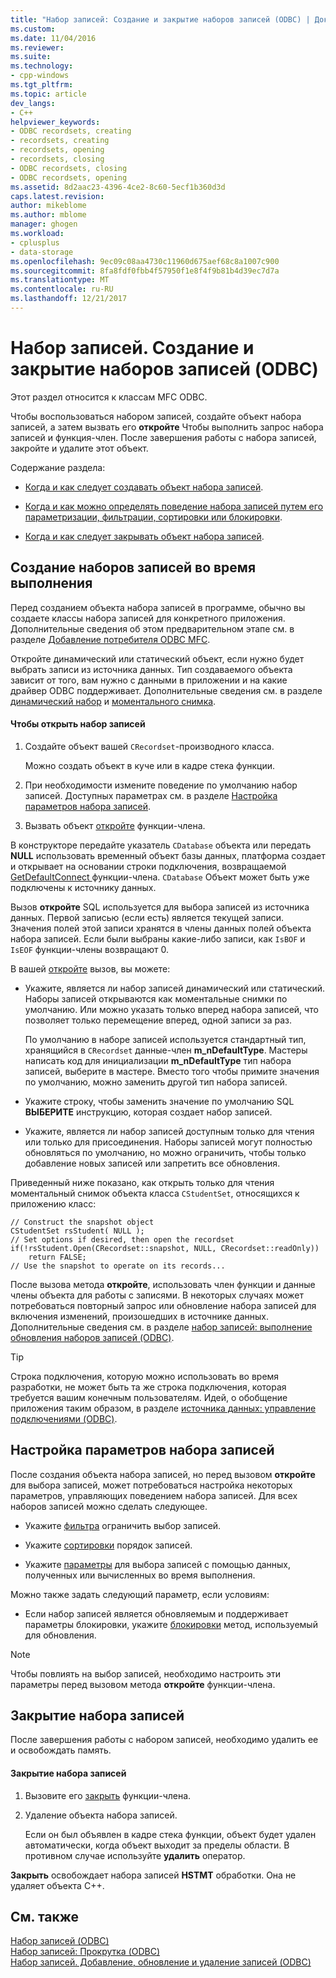 ```yaml
---
title: "Набор записей: Создание и закрытие наборов записей (ODBC) | Документы Microsoft"
ms.custom: 
ms.date: 11/04/2016
ms.reviewer: 
ms.suite: 
ms.technology:
- cpp-windows
ms.tgt_pltfrm: 
ms.topic: article
dev_langs:
- C++
helpviewer_keywords:
- ODBC recordsets, creating
- recordsets, creating
- recordsets, opening
- recordsets, closing
- ODBC recordsets, closing
- ODBC recordsets, opening
ms.assetid: 8d2aac23-4396-4ce2-8c60-5ecf1b360d3d
caps.latest.revision: 
author: mikeblome
ms.author: mblome
manager: ghogen
ms.workload:
- cplusplus
- data-storage
ms.openlocfilehash: 9ec09c08aa4730c11960d675aef68c8a1007c900
ms.sourcegitcommit: 8fa8fdf0fbb4f57950f1e8f4f9b81b4d39ec7d7a
ms.translationtype: MT
ms.contentlocale: ru-RU
ms.lasthandoff: 12/21/2017
---
```

# <a name="recordset-creating-and-closing-recordsets-odbc"></a>Набор записей. Создание и закрытие наборов записей (ODBC)
Этот раздел относится к классам MFC ODBC.  
  
 Чтобы воспользоваться набором записей, создайте объект набора записей, а затем вызвать его **откройте** Чтобы выполнить запрос набора записей и функция-член. После завершения работы с набора записей, закройте и удалите этот объект.  
  
 Содержание раздела:  
  
-   [Когда и как следует создавать объект набора записей](#_core_creating_recordsets_at_run_time).  
  
-   [Когда и как можно определять поведение набора записей путем его параметризации, фильтрации, сортировки или блокировки](#_core_setting_recordset_options).  
  
-   [Когда и как следует закрывать объект набора записей](#_core_closing_a_recordset).  
  
##  <a name="_core_creating_recordsets_at_run_time"></a>Создание наборов записей во время выполнения  
 Перед созданием объекта набора записей в программе, обычно вы создаете классы набора записей для конкретного приложения. Дополнительные сведения об этом предварительном этапе см. в разделе [Добавление потребителя ODBC MFC](../../mfc/reference/adding-an-mfc-odbc-consumer.md).  
  
 Откройте динамический или статический объект, если нужно будет выбрать записи из источника данных. Тип создаваемого объекта зависит от того, вам нужно с данными в приложении и на какие драйвер ODBC поддерживает. Дополнительные сведения см. в разделе [динамический набор](../../data/odbc/dynaset.md) и [моментального снимка](../../data/odbc/snapshot.md).  
  
#### <a name="to-open-a-recordset"></a>Чтобы открыть набор записей  
  
1.  Создайте объект вашей `CRecordset`-производного класса.  
  
     Можно создать объект в куче или в кадре стека функции.  
  
2.  При необходимости измените поведение по умолчанию набор записей. Доступных параметрах см. в разделе [Настройка параметров набора записей](#_core_setting_recordset_options).  
  
3.  Вызвать объект [откройте](../../mfc/reference/crecordset-class.md#open) функции-члена.  
  
 В конструкторе передайте указатель `CDatabase` объекта или передать **NULL** использовать временный объект базы данных, платформа создает и открывает на основании строки подключения, возвращаемой [GetDefaultConnect ](../../mfc/reference/crecordset-class.md#getdefaultconnect) функции-члена. `CDatabase` Объект может быть уже подключены к источнику данных.  
  
 Вызов **откройте** SQL используется для выбора записей из источника данных. Первой записью (если есть) является текущей записи. Значения полей этой записи хранятся в члены данных полей объекта набора записей. Если были выбраны какие-либо записи, как `IsBOF` и `IsEOF` функции-члены возвращают 0.  
  
 В вашей [откройте](../../mfc/reference/crecordset-class.md#open) вызов, вы можете:  
  
-   Укажите, является ли набор записей динамический или статический. Наборы записей открываются как моментальные снимки по умолчанию. Или можно указать только вперед набора записей, что позволяет только перемещение вперед, одной записи за раз.  
  
     По умолчанию в наборе записей используется стандартный тип, хранящийся в `CRecordset` данные-член **m_nDefaultType**. Мастеры написать код для инициализации **m_nDefaultType** тип набора записей, выберите в мастере. Вместо того чтобы примите значения по умолчанию, можно заменить другой тип набора записей.  
  
-   Укажите строку, чтобы заменить значение по умолчанию SQL **ВЫБЕРИТЕ** инструкцию, которая создает набор записей.  
  
-   Укажите, является ли набор записей доступным только для чтения или только для присоединения. Наборы записей могут полностью обновляться по умолчанию, но можно ограничить, чтобы только добавление новых записей или запретить все обновления.  
  
 Приведенный ниже показано, как открыть только для чтения моментальный снимок объекта класса `CStudentSet`, относящихся к приложению класс:  
  
```  
// Construct the snapshot object  
CStudentSet rsStudent( NULL );  
// Set options if desired, then open the recordset  
if(!rsStudent.Open(CRecordset::snapshot, NULL, CRecordset::readOnly))  
    return FALSE;  
// Use the snapshot to operate on its records...  
```  
  
 После вызова метода **откройте**, использовать член функции и данные члены объекта для работы с записями. В некоторых случаях может потребоваться повторный запрос или обновление набора записей для включения изменений, произошедших в источнике данных. Дополнительные сведения см. в разделе [набор записей: выполнение обновления наборов записей (ODBC)](../../data/odbc/recordset-requerying-a-recordset-odbc.md).  
  
> [!TIP]
>  Строка подключения, которую можно использовать во время разработки, не может быть та же строка подключения, которая требуется вашим конечным пользователям. Идей, о обобщение приложения таким образом, в разделе [источника данных: управление подключениями (ODBC)](../../data/odbc/data-source-managing-connections-odbc.md).  
  
##  <a name="_core_setting_recordset_options"></a>Настройка параметров набора записей  
 После создания объекта набора записей, но перед вызовом **откройте** для выбора записей, может потребоваться настройка некоторых параметров, управляющих поведением набора записей. Для всех наборов записей можно сделать следующее.  
  
-   Укажите [фильтра](../../data/odbc/recordset-filtering-records-odbc.md) ограничить выбор записей.  
  
-   Укажите [сортировки](../../data/odbc/recordset-sorting-records-odbc.md) порядок записей.  
  
-   Укажите [параметры](../../data/odbc/recordset-parameterizing-a-recordset-odbc.md) для выбора записей с помощью данных, полученных или вычисленных во время выполнения.  
  
 Можно также задать следующий параметр, если условиям:  
  
-   Если набор записей является обновляемым и поддерживает параметры блокировки, укажите [блокировки](../../data/odbc/recordset-locking-records-odbc.md) метод, используемый для обновления.  
  
> [!NOTE]
>  Чтобы повлиять на выбор записей, необходимо настроить эти параметры перед вызовом метода **откройте** функции-члена.  
  
##  <a name="_core_closing_a_recordset"></a>Закрытие набора записей  
 После завершения работы с набором записей, необходимо удалить ее и освобождать память.  
  
#### <a name="to-close-a-recordset"></a>Закрытие набора записей  
  
1.  Вызовите его [закрыть](../../mfc/reference/crecordset-class.md#close) функции-члена.  
  
2.  Удаление объекта набора записей.  
  
     Если он был объявлен в кадре стека функции, объект будет удален автоматически, когда объект выходит за пределы области. В противном случае используйте **удалить** оператор.  
  
 **Закрыть** освобождает набора записей **HSTMT** обработки. Она не удаляет объекта C++.  
  
## <a name="see-also"></a>См. также  
 [Набор записей (ODBC)](../../data/odbc/recordset-odbc.md)   
 [Набор записей: Прокрутка (ODBC)](../../data/odbc/recordset-scrolling-odbc.md)   
 [Набор записей. Добавление, обновление и удаление записей (ODBC)](../../data/odbc/recordset-adding-updating-and-deleting-records-odbc.md)